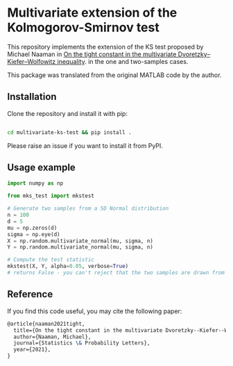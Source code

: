 # Multivariate extension of the Kolmogorov-Smirnov test

This repository implements the extension of the KS test proposed by Michael Naaman in 
[On the tight constant in the multivariate Dvoretzky–Kiefer–Wolfowitz inequality](https://www.sciencedirect.com/science/article/pii/S016771522100050X/pdf).
in the one and two-samples cases.

This package was translated from the original MATLAB code by the author.

## Installation

Clone the repository and install it with pip:

```bash

cd multivariate-ks-test && pip install .
```

Please raise an issue if you want to install it from PyPI.

## Usage example

```python
import numpy as np

from mks_test import mkstest

# Generate two samples from a 5D Normal distribution
n = 100
d = 5
mu = np.zeros(d)
sigma = np.eye(d)
X = np.random.multivariate_normal(mu, sigma, n)
Y = np.random.multivariate_normal(mu, sigma, n)

# Compute the test statistic
mkstest(X, Y, alpha=0.05, verbose=True)
# returns False - you can't reject that the two samples are drawn from the same distribution
```

## Reference

If you find this code useful, you may cite the following paper:

```latex
@article{naaman2021tight,
  title={On the tight constant in the multivariate Dvoretzky--Kiefer--Wolfowitz inequality},
  author={Naaman, Michael},
  journal={Statistics \& Probability Letters},
  year={2021},
}
```
